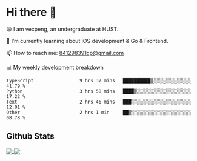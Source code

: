 
# Hi there 👋
😄 I am vecpeng, an undergraduate at HUST.

🌱 I’m currently learning about iOS development & Go & Frontend.

📫 How to reach me: 841298391cp@gmail.com

📊 My weekly development breakdown
<!--START_SECTION:waka-->

```text
TypeScript                 9 hrs 37 mins   ██████████▒░░░░░░░░░░░░░░   41.79 %
Python                     3 hrs 58 mins   ████▒░░░░░░░░░░░░░░░░░░░░   17.22 %
Text                       2 hrs 46 mins   ███░░░░░░░░░░░░░░░░░░░░░░   12.01 %
Other                      2 hrs 1 min     ██▒░░░░░░░░░░░░░░░░░░░░░░   08.78 %
```

<!--END_SECTION:waka-->

## Github Stats
<a href="https://github.com/anuraghazra/github-readme-stats">
  <img align="center" src="https://github-readme-stats.vercel.app/api?username=vecpeng&count_private=true&hide=stars" />
</a>
<a href="https://github.com/anuraghazra/convoychat">
  <img align="center" src="https://github-readme-stats.vercel.app/api/top-langs/?username=vecpeng&layout=compact" />
</a>
